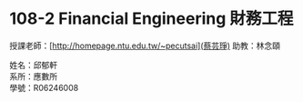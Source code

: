 # 108-2 Financial Engineering 財務工程
授課老師：[http://homepage.ntu.edu.tw/~pecutsai](蔡芸琤)  助教：林念頤 <br />

姓名：邱郁軒 <br />
系所：應數所 <br />
學號：R06246008<br />

